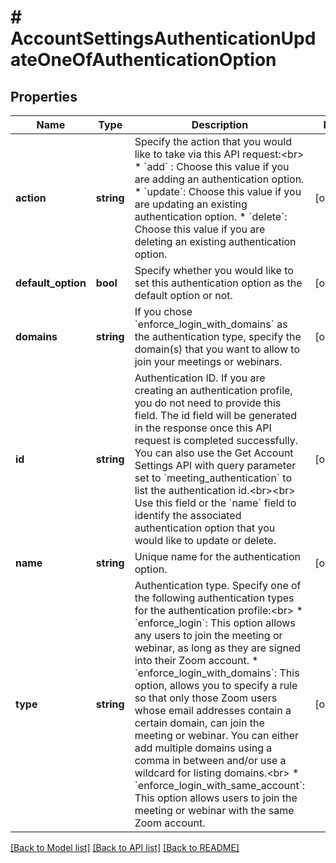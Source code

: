 # # AccountSettingsAuthenticationUpdateOneOfAuthenticationOption

## Properties

Name | Type | Description | Notes
------------ | ------------- | ------------- | -------------
**action** | **string** | Specify the action that you would like to take via this API request:&lt;br&gt; * &#x60;add&#x60; : Choose this value if you are adding an authentication option. * &#x60;update&#x60;: Choose this value if you are updating an existing authentication option. * &#x60;delete&#x60;: Choose this value if you are deleting an existing authentication option. | [optional]
**default_option** | **bool** | Specify whether you would like to set this authentication option as the default option or not. | [optional]
**domains** | **string** | If you chose &#x60;enforce_login_with_domains&#x60; as the authentication type, specify the domain(s) that you want to allow to join your meetings or webinars. | [optional]
**id** | **string** | Authentication ID. If you are creating an authentication profile, you do not need to provide this field. The id field will be generated in the response once this API request is completed successfully. You can also use the Get Account Settings API with query parameter set to &#x60;meeting_authentication&#x60; to list the authentication id.&lt;br&gt;&lt;br&gt;  Use this field or the &#x60;name&#x60; field to identify the associated authentication option that you would like to update or delete. | [optional]
**name** | **string** | Unique name for the authentication option. | [optional]
**type** | **string** | Authentication type. Specify one of the following authentication types for the authentication profile:&lt;br&gt;  * &#x60;enforce_login&#x60;: This option allows any users to join the meeting or webinar, as long as they are signed into their Zoom account.  * &#x60;enforce_login_with_domains&#x60;: This option, allows you to specify a rule so that only those Zoom users whose email addresses contain a certain domain, can join the meeting or webinar. You can either add multiple domains using a comma in between and/or use a wildcard for listing domains.&lt;br&gt;  * &#x60;enforce_login_with_same_account&#x60;: This option allows users to join the meeting or webinar with the same Zoom account. | [optional]

[[Back to Model list]](../../README.md#models) [[Back to API list]](../../README.md#endpoints) [[Back to README]](../../README.md)
